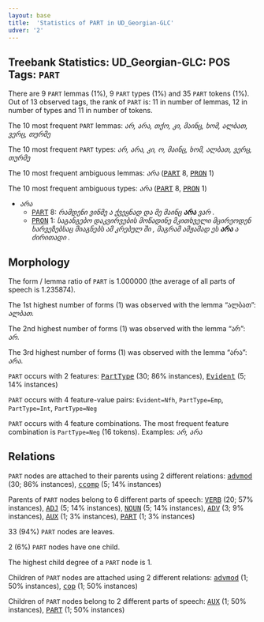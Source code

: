 ```yaml
---
layout: base
title:  'Statistics of PART in UD_Georgian-GLC'
udver: '2'
---
```


## Treebank Statistics: UD_Georgian-GLC: POS Tags: `PART`

There are 9 `PART` lemmas (1%), 9 `PART` types (1%) and 35 `PART` tokens (1%).
Out of 13 observed tags, the rank of `PART` is: 11 in number of lemmas, 12 in number of types and 11 in number of tokens.

The 10 most frequent `PART` lemmas: <em>არ, არა, თქო, კი, მაინც, ხომ, ალბათ, ვერც, თურმე</em>

The 10 most frequent `PART` types:  <em>არ, არა, კი, ო, მაინც, ხომ, ალბათ, ვერც, თურმე</em>

The 10 most frequent ambiguous lemmas: <em>არა</em> (<tt><a href="ka_glc-pos-PART.html">PART</a></tt> 8, <tt><a href="ka_glc-pos-PRON.html">PRON</a></tt> 1)

The 10 most frequent ambiguous types:  <em>არა</em> (<tt><a href="ka_glc-pos-PART.html">PART</a></tt> 8, <tt><a href="ka_glc-pos-PRON.html">PRON</a></tt> 1)


* <em>არა</em>
  * <tt><a href="ka_glc-pos-PART.html">PART</a></tt> 8: <em>რამდენი ვინმე ა ქვეყნად და მე მაინც <b>არა</b> ვარ .</em>
  * <tt><a href="ka_glc-pos-PRON.html">PRON</a></tt> 1: <em>საგანგებო დაკვირვების მოწადინე მკითხველი მცირეოდენ ხარვეზებსაც მიაგნებს ამ კრებულ ში , მაგრამ ამჟამად ეს <b>არა</b> ა ძირითადი .</em>

## Morphology

The form / lemma ratio of `PART` is 1.000000 (the average of all parts of speech is 1.235874).

The 1st highest number of forms (1) was observed with the lemma “ალბათ”: <em>ალბათ</em>.

The 2nd highest number of forms (1) was observed with the lemma “არ”: <em>არ</em>.

The 3rd highest number of forms (1) was observed with the lemma “არა”: <em>არა</em>.

`PART` occurs with 2 features: <tt><a href="ka_glc-feat-PartType.html">PartType</a></tt> (30; 86% instances), <tt><a href="ka_glc-feat-Evident.html">Evident</a></tt> (5; 14% instances)

`PART` occurs with 4 feature-value pairs: `Evident=Nfh`, `PartType=Emp`, `PartType=Int`, `PartType=Neg`

`PART` occurs with 4 feature combinations.
The most frequent feature combination is `PartType=Neg` (16 tokens).
Examples: <em>არ, არა</em>


## Relations

`PART` nodes are attached to their parents using 2 different relations: <tt><a href="ka_glc-dep-advmod.html">advmod</a></tt> (30; 86% instances), <tt><a href="ka_glc-dep-ccomp.html">ccomp</a></tt> (5; 14% instances)

Parents of `PART` nodes belong to 6 different parts of speech: <tt><a href="ka_glc-pos-VERB.html">VERB</a></tt> (20; 57% instances), <tt><a href="ka_glc-pos-ADJ.html">ADJ</a></tt> (5; 14% instances), <tt><a href="ka_glc-pos-NOUN.html">NOUN</a></tt> (5; 14% instances), <tt><a href="ka_glc-pos-ADV.html">ADV</a></tt> (3; 9% instances), <tt><a href="ka_glc-pos-AUX.html">AUX</a></tt> (1; 3% instances), <tt><a href="ka_glc-pos-PART.html">PART</a></tt> (1; 3% instances)

33 (94%) `PART` nodes are leaves.

2 (6%) `PART` nodes have one child.

The highest child degree of a `PART` node is 1.

Children of `PART` nodes are attached using 2 different relations: <tt><a href="ka_glc-dep-advmod.html">advmod</a></tt> (1; 50% instances), <tt><a href="ka_glc-dep-cop.html">cop</a></tt> (1; 50% instances)

Children of `PART` nodes belong to 2 different parts of speech: <tt><a href="ka_glc-pos-AUX.html">AUX</a></tt> (1; 50% instances), <tt><a href="ka_glc-pos-PART.html">PART</a></tt> (1; 50% instances)

